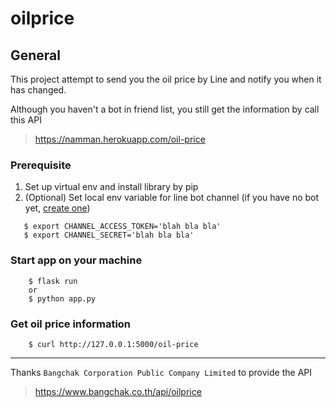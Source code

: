 # oilprice

## General
This project attempt to send you the oil price by Line and notify you when it has changed.

Although you haven't a bot in friend list, you still get the information by call this API
> https://namman.herokuapp.com/oil-price

### Prerequisite
1. Set up virtual env and install library by pip
2. (Optional) Set local env variable for line bot channel 
   (if you have no bot yet, [create one](https://developers.line.biz/en/docs/line-developers-console/overview/#provider))
```
   $ export CHANNEL_ACCESS_TOKEN='blah bla bla'
   $ export CHANNEL_SECRET='blah bla bla'
```

### Start app on your machine
```
    $ flask run
    or
    $ python app.py
```

### Get oil price information
```
    $ curl http://127.0.0.1:5000/oil-price
```

---

Thanks `Bangchak Corporation Public Company Limited` to provide the API
> https://www.bangchak.co.th/api/oilprice
